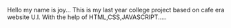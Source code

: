 Hello my name is joy...
This is my last year college project based on cafe era website U.I.
With the help of HTML,CSS,JAVASCRIPT.....